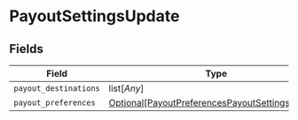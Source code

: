 # PayoutSettingsUpdate


## Fields

| Field                                                                                                           | Type                                                                                                            | Required                                                                                                        | Description                                                                                                     |
| --------------------------------------------------------------------------------------------------------------- | --------------------------------------------------------------------------------------------------------------- | --------------------------------------------------------------------------------------------------------------- | --------------------------------------------------------------------------------------------------------------- |
| `payout_destinations`                                                                                           | list[*Any*]                                                                                                     | :heavy_minus_sign:                                                                                              | N/A                                                                                                             |
| `payout_preferences`                                                                                            | [Optional[PayoutPreferencesPayoutSettingsUpdate]](../../models/shared/payoutpreferencespayoutsettingsupdate.md) | :heavy_minus_sign:                                                                                              | N/A                                                                                                             |